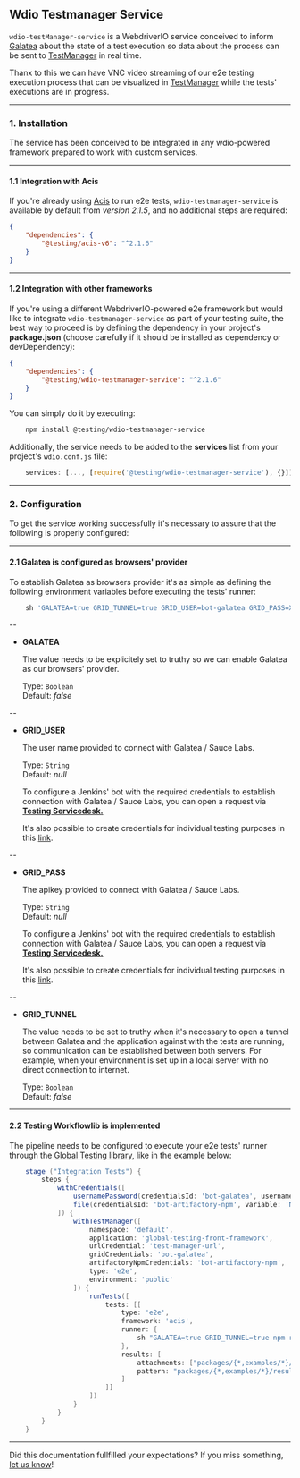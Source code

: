 ## Wdio Testmanager Service

`wdio-testManager-service` is a WebdriverIO service conceived to inform [Galatea](https://globaldevtools.bbva.com/bitbucket/projects/BGT/repos/galatea/browse) about the state of a test execution so data about the process can be sent to [TestManager](https://globaldevtools.bbva.com/test-manager/) in real time.

Thanx to this we can have VNC video streaming of our e2e testing execution process that can be visualized in [TestManager](https://globaldevtools.bbva.com/test-manager/) while the tests' executions are in progress.

-----------------------

### 1. Installation

The service has been conceived to be integrated in any wdio-powered framework prepared to work with custom services.

---

#### 1.1 Integration with Acis

If you're already using [Acis](https://globaldevtools.bbva.com/bitbucket/projects/BGT/repos/e2e-js-framework/browse) to run e2e tests, `wdio-testmanager-service` is available by default from *version 2.1.5*, and no additional steps are required:

```json
{
    "dependencies": {
        "@testing/acis-v6": "^2.1.6"
    }
}
```  

---

#### 1.2 Integration with other frameworks

If you're using a different WebdriverIO-powered e2e framework but would like to integrate `wdio-testmanager-service` as part of your testing suite, the best way to proceed is by defining the dependency in your project's **package.json** (choose carefully if it should be installed as dependency or devDependency):

```json
{
    "dependencies": {
        "@testing/wdio-testmanager-service": "^2.1.6"
    }
}
```

You can simply do it by executing:

```bash
    npm install @testing/wdio-testmanager-service
```    

Additionally, the service needs to be added to the **services** list from your project's `wdio.conf.js` file:

```js
    services: [..., [require('@testing/wdio-testmanager-service'), {}]]
```  

-----------------------

### 2. Configuration

To get the service working successfully it's necessary to assure that the following is properly configured:

---

#### 2.1 Galatea is configured as browsers' provider

To establish Galatea as browsers provider it's as simple as defining the following environment variables before executing the tests' runner:

```groovy
    sh 'GALATEA=true GRID_TUNNEL=true GRID_USER=bot-galatea GRID_PASS=XXXXXXXXXXXXXXXXXXXXXXXXXXXXXXXXX npm run test:e2e'
```   

--

* __GALATEA__

    The value needs to be explicitely set to truthy so we can enable Galatea as our browsers' provider.

    Type: `Boolean`  
    Default: *false* 

--

* __GRID_USER__

    The user name provided to connect with Galatea / Sauce Labs.

    Type: `String`  
    Default: *null* 

    To configure a Jenkins' bot with the required credentials to establish connection with Galatea / Sauce Labs, you can open a request via **[Testing Servicedesk.](https://globaldevtools.bbva.com/jira/servicedesk/customer/portal/15/group/38)**

    It's also possible to create credentials for individual testing purposes in this [link](https://globaldevtools.bbva.com/testing).

--

* __GRID_PASS__

    The apikey provided to connect with Galatea / Sauce Labs.

    Type: `String`  
    Default: *null* 

    To configure a Jenkins' bot with the required credentials to establish connection with Galatea / Sauce Labs, you can open a request via **[Testing Servicedesk.](https://globaldevtools.bbva.com/jira/servicedesk/customer/portal/15/group/38)**

    It's also possible to create credentials for individual testing purposes in this [link](https://globaldevtools.bbva.com/testing).

--

* __GRID_TUNNEL__

    The value needs to be set to truthy when it's necessary to open a tunnel between Galatea and the application against with the tests are running, so communication can be established between both servers. For example, when your environment is set up in a local server with no direct connection to internet.

    Type: `Boolean`  
    Default: *false* 

---

#### 2.2 Testing Workflowlib is implemented

The pipeline needs to be configured to execute your e2e tests' runner through the [Global Testing library](https://globaldevtools.bbva.com/bitbucket/projects/BGT/repos/testing-workflowlib/browse), like in the example below:

```groovy
    stage ("Integration Tests") {
        steps {
            withCredentials([
                usernamePassword(credentialsId: 'bot-galatea', usernameVariable: 'GRID_USER',passwordVariable: 'GRID_PASS'),
                file(credentialsId: 'bot-artifactory-npm', variable: 'NPM_CONFIG_USERCONFIG')
            ]) {
                withTestManager([
                    namespace: 'default',
                    application: 'global-testing-front-framework',
                    urlCredential: 'test-manager-url',
                    gridCredentials: 'bot-galatea',
                    artifactoryNpmCredentials: 'bot-artifactory-npm',
                    type: 'e2e',
                    environment: 'public'
                ]) {
                    runTests([
                        tests: [[
                            type: 'e2e',
                            framework: 'acis',
                            runner: {
                                sh "GALATEA=true GRID_TUNNEL=true npm run test:e2e"
                            },
                            results: [
                                attachments: ["packages/{*,examples/*}/results/*"],
                                pattern: "packages/{*,examples/*}/results/*-testsuite.xml"
                            ]
                        ]]
                    ])
                }
            }
        }
    }
```

---

Did this documentation fullfilled your expectations? If you miss something, [let us know](mailto:testing.global.group@bbva.com)!